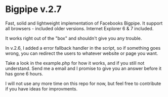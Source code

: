 Bigpipe v.2.7
==============

Fast, solid and lightweight implementation of Facebooks Bigpipe. It support all browsers - included older versions.
Internet Explorer 6 & 7 included.

It works right out of the "box" and shouldn't give you any trouble.

In v.2.6, I added a error fallback handler in the script, so if something goes wrong, you can redirect the users 
to whatever website or page you want.

Take a look in the example.php for how it works, and if you still not understand. Send me a email and I 
promise to give you an answer before it has gone 6 hours.

I will not use any more time on this repo for now, but feel free to contribute if you have ideas for 
improvments.


